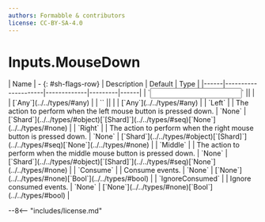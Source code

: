 ```yaml
---
authors: Formabble & contributors
license: CC-BY-SA-4.0
---
```



# Inputs.MouseDown

<div class="sh-parameters" markdown="1">
| Name | - {: #sh-flags-row} | Description | Default | Type |
|------|---------------------|-------------|---------|------|
| `<input>` || | | [`Any`](../../types/#any) |
| `<output>` || | | [`Any`](../../types/#any) |
| `Left` |  | The action to perform when the left mouse button is pressed down. | `None` | [`Shard`](../../types/#object)[`[Shard]`](../../types/#seq)[`None`](../../types/#none) |
| `Right` |  | The action to perform when the right mouse button is pressed down. | `None` | [`Shard`](../../types/#object)[`[Shard]`](../../types/#seq)[`None`](../../types/#none) |
| `Middle` |  | The action to perform when the middle mouse button is pressed down. | `None` | [`Shard`](../../types/#object)[`[Shard]`](../../types/#seq)[`None`](../../types/#none) |
| `Consume` |  | Consume events. | `None` | [`None`](../../types/#none)[`Bool`](../../types/#bool) |
| `IgnoreConsumed` |  | Ignore consumed events. | `None` | [`None`](../../types/#none)[`Bool`](../../types/#bool) |

</div>



--8<-- "includes/license.md"

